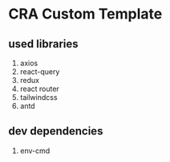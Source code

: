 # CRA Custom Template

## used libraries

1. axios
2. react-query
3. redux
4. react router
5. tailwindcss
6. antd

## dev dependencies

1. env-cmd
